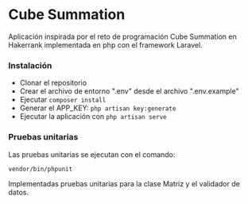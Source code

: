 # Cube Summation

Aplicación inspirada por el reto de programación Cube Summation en Hakerrank
implementada en php con el framework Laravel.

### Instalación
- Clonar el repositorio
- Crear el archivo de entorno ".env" desde el archivo ".env.example"
- Ejecutar `composer install`
- Generar el APP_KEY: `php artisan key:generate`
- Ejecutar la aplicación con `php artisan serve`

### Pruebas unitarias
Las pruebas unitarias se ejecutan con el comando:

```
vendor/bin/phpunit
```
Implementadas pruebas unitarias para la clase Matriz y el validador de datos.

